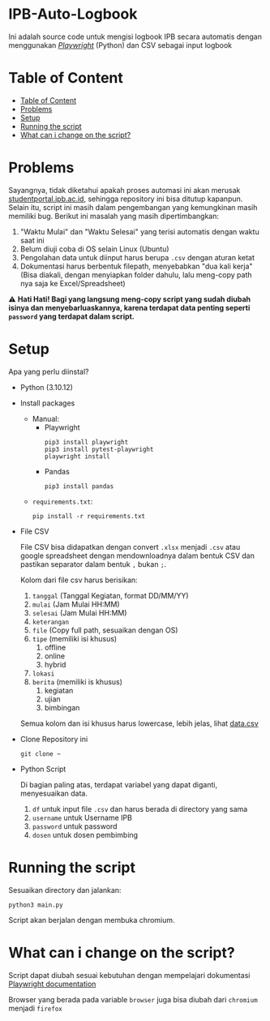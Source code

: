 <h1> IPB-Auto-Logbook </h1>

Ini adalah source code untuk mengisi logbook IPB secara automatis dengan menggunakan *[Playwright](https://playwright.dev/python/)* (Python) dan CSV sebagai input logbook

# Table of Content
- [Table of Content](#table-of-content)
- [Problems](#problems)
- [Setup](#setup)
- [Running the script](#running-the-script)
- [What can i change on the script?](#what-can-i-change-on-the-script)

# Problems

Sayangnya, tidak diketahui apakah proses automasi ini akan merusak [studentportal.ipb.ac.id](studentportal.ipb.ac.id),
sehingga repository ini bisa ditutup kapanpun. Selain itu, script ini masih dalam pengembangan yang kemungkinan masih memiliki bug.
Berikut ini masalah yang masih dipertimbangkan:
1. "Waktu Mulai" dan "Waktu Selesai" yang terisi automatis dengan waktu saat ini
2. Belum diuji coba di OS selain Linux (Ubuntu)
3. Pengolahan data untuk diinput harus berupa `.csv` dengan aturan ketat
4. Dokumentasi harus berbentuk filepath, menyebabkan "dua kali kerja" (Bisa diakali, dengan menyiapkan folder dahulu, lalu meng-copy path nya saja ke Excel/Spreadsheet)

&#x26a0;&#xfe0f; **Hati Hati! Bagi yang langsung meng-copy script yang sudah diubah isinya dan menyebarluaskannya, karena terdapat data penting seperti `password` yang terdapat dalam script.**

# Setup

Apa yang perlu diinstal?
* Python (3.10.12)
* Install packages 
    * Manual:
        * Playwright
            ```
            pip3 install playwright
            pip3 install pytest-playwright
            playwright install
            ```
        * Pandas
            ```
            pip3 install pandas
            ```
    * `requirements.txt`:
        ```
        pip install -r requirements.txt
        ```
* File CSV

    File CSV bisa didapatkan dengan convert `.xlsx` menjadi `.csv` atau google spreadsheet dengan mendownloadnya dalam bentuk CSV dan pastikan separator dalam bentuk `,` bukan `;`.

    Kolom dari file csv harus berisikan:

    1. `tanggal` (Tanggal Kegiatan, format DD/MM/YY)
    2. `mulai` (Jam Mulai HH:MM)
    3. `selesai` (Jam Mulai HH:MM)
    4. `keterangan` 
    5. `file` (Copy full path, sesuaikan dengan OS)
    6. `tipe` (memiliki isi khusus)
       1. offline
       2. online
       3. hybrid
    7. `lokasi`
    8. `berita` (memiliki is khusus)
       1. kegiatan
       2. ujian
       3. bimbingan

    Semua kolom dan isi khusus harus lowercase, lebih jelas, lihat [data.csv](data.csv)

* Clone Repository ini
    ```
    git clone ~
    ```

* Python Script
  
    Di bagian paling atas, terdapat variabel yang dapat diganti, menyesuaikan data.
    1. `df` untuk input file `.csv` dan harus berada di directory yang sama
    2. `username` untuk Username IPB
    3. `password` untuk password
    4. `dosen` untuk dosen pembimbing

# Running the script

Sesuaikan directory dan jalankan:
```
python3 main.py
```
Script akan berjalan dengan membuka chromium.

# What can i change on the script?

Script dapat diubah sesuai kebutuhan dengan mempelajari dokumentasi [Playwright documentation](https://playwright.dev/python/docs/intro) 

Browser yang berada pada variable `browser` juga bisa diubah dari `chromium` menjadi `firefox`
